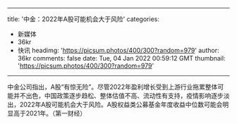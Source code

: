 
---
title: '中金：2022年A股可能机会大于风险'
categories: 
 - 新媒体
 - 36kr
 - 快讯
headimg: 'https://picsum.photos/400/300?random=979'
author: 36kr
comments: false
date: Tue, 04 Jan 2022 00:59:12 GMT
thumbnail: 'https://picsum.photos/400/300?random=979'
---

<div>   
中金公司指出，A股“有惊无险”。尽管2022年盈利增长受到上游行业拖累整体可能并不出色，中国政策逐步趋松、整体估值不高、流动性有支持，疫情影响逐步淡出，2022年A股可能机会大于风险。A股权益类公募基金年度收益中位数可能会明显高于2021年。（第一财经）  
</div>
            